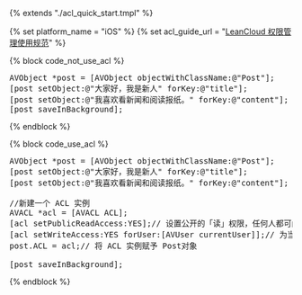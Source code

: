 {% extends "./acl_quick_start.tmpl" %}

{% set platform_name = "iOS" %}
{% set acl_guide_url = "[LeanCloud 权限管理使用规范](./acl_guide-objc.html)" %}

{% block code_not_use_acl %}
<pre lang="objc">
AVObject *post = [AVObject objectWithClassName:@"Post"];
[post setObject:@"大家好，我是新人" forKey:@"title"];
[post setObject:@"我喜欢看新闻和阅读报纸。" forKey:@"content"];
[post saveInBackground];
</pre>
{% endblock %}

{% block code_use_acl %}

<pre lang="objc">
AVObject &ast;post = [AVObject objectWithClassName:@"Post"];
[post setObject:@"大家好，我是新人" forKey:@"title"];
[post setObject:@"我喜欢看新闻和阅读报纸。" forKey:@"content"];
    
//新建一个 ACL 实例
AVACL &ast;acl = [AVACL ACL];
[acl setPublicReadAccess:YES];// 设置公开的「读」权限，任何人都可阅读
[acl setWriteAccess:YES forUser:[AVUser currentUser]];// 为当前用户赋予「写」权限
post.ACL = acl;// 将 ACL 实例赋予 Post对象
    
[post saveInBackground];
</pre>

{% endblock %}
